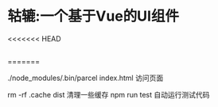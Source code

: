 # 轱辘:一个基于Vue的UI组件
<<<<<<< HEAD
## 
## 
=======


./node_modules/.bin/parcel index.html 访问页面

 rm -rf .cache dist 清理一些缓存
 npm run test 自动运行测试代码
